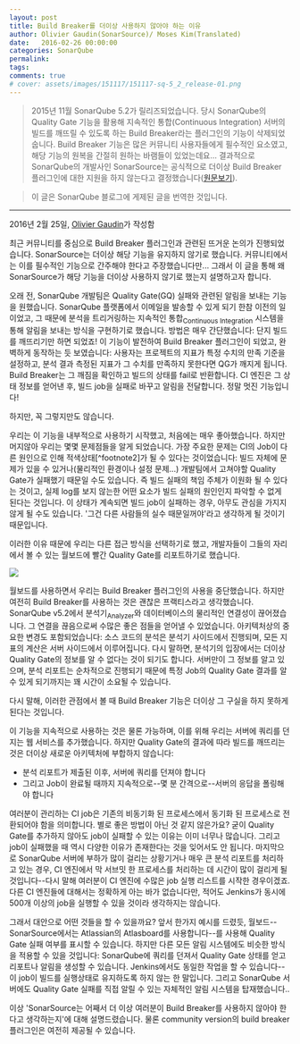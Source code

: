 ```yaml
---
layout: post
title: Build Breaker를 더이상 사용하지 않아야 하는 이유
author: Olivier Gaudin(SonarSource)/ Moses Kim(Translated)
date:   2016-02-26 00:00:00
categories: SonarQube
permalink:
tags:
comments: true
# cover: assets/images/151117/151117-sq-5_2_release-01.png
---
```


> 2015년 11월 SonarQube 5.2가 릴리즈되었습니다. 당시 SonarQube의 Quality Gate 기능을 활용해 지속적인 통합(Continuous Integration) 서버의 빌드를 깨뜨릴 수 있도록 하는 Build Breaker라는 플러그인의 기능이 삭제되었숩니다. Build Breaker 기능은 많은 커뮤니티 사용자들에게 필수적인 요소였고, 해당 기능의 원복을 간절히 원하는 바램들이 있었는데요... 결과적으로 SonarQube의 개발사인 SonarSource는 공식적으로 더이상 Build Breaker 플러그인에 대한 지원을 하지 않는다고 결정했습니다([원문보기][why-you-shoul-not-use-build-breaker]).

> 이 글은 SonarQube 블로그에 게제된 글을 번역한 것입니다.

---

2016년 2월 25일, [Olivier Gaudin][oliver-gaudin]가 작성함

최근 커뮤니티를 중심으로 Build Breaker 플러그인과 관련된 뜨거운 논의가 진행되었습니다. SonarSource는 더이상 해당 기능을 유지하지 않기로 했습니다. 커뮤니티에서는 이를 필수적인 기능으로 간주해야 한다고 주장했습니다만... 그래서 이 글을 통해 왜 SonarSource가 해당 기능을 더이상 사용하지 않기로 했는지 설명하고자 합니다.

오래 전, SonarQube 개발팀은 Quality Gate(GQ) 실패와 관련된 알림을 보내는 기능을 원했습니다. SonarQube 플랫폼에서 이메일을 발송할 수 있게 되기 한참 이전의 일이었고, 그 때문에 분석을 트리거링하는 지속적인 통합<sub>Continuous Integration</sub> 시스템을 통해 알림을 보내는 방식을 구현하기로 했습니다. 방법은 매우 간단했습니다: 단지 빌드를 깨뜨리기만 하면 되었죠! 이 기능이 발전하여 Build Breaker 플러그인이 되었고, 완벽하게 동작하는 듯 보였습니다: 사용자는 프로젝트의 지표가 특정 수치의 만족 기준을 설정하고, 분석 결과 측정된 지표가 그 수치를 만족하지 못한다면 QG가 깨지게 됩니다. Build Breaker는 그 깨짐을 확인하고 빌드의 상태를 fail로 반환합니다. CI 엔진은 그 상태 정보를 얻어낸 후, 빌드 job을 실패로 바꾸고 알림을 전달합니다. 정말 멋진 기능입니다!

하지만, 꼭 그렇지만도 않습니다.

우리는 이 기능을 내부적으로 사용하기 시작했고, 처음에는 매우 좋아했습니다. 하지만 머지않아 우리는 몇몇 문제점들을 알게 되었습니다. 가장 주요한 문제는 CI의 Job이 다른 원인으로 인해 적색상태[^footnote2]가 될 수 있다는 것이었습니다: 빌드 자체에 문제가 있을 수 있거나(물리적인 환경이나 설정 문제...) 개발팀에서 고쳐야할 Quality Gate가 실패했기 때문일 수도 있습니다. 즉 빌드 실패의 책임 주체가 이원화 될 수 있다는 것이고, 실제 log를 보지 않는한 어떤 요소가 빌드 실패의 원인인지 파악할 수 없게 된다는 것입니다. 이 상태가 계속되면 빌드 job이 실패하는 경우, 아무도 관심을 가지지 않게 될 수도 있습니다. '그건 다른 사람들의 실수 때문일꺼야'라고 생각하게 될 것이기 때문입니다.

이러한 이유 때문에 우리는 다른 접근 방식을 선택하기로 했고, 개발자들이 그들의 자리에서 볼 수 있는 월보드에 빨간 Quality Gate를 리포트하기로 했습니다.

<img src="{{ site.baseurl }}assets/images/160226/160226-sonarqube-01.png" align="center">

월보드를 사용하면서 우리는 Build Breaker 플러그인의 사용을 중단했습니다. 하지만 여전히 Build Breaker를 사용하는 것은 괜찮은 프랙티스라고 생각했습니다. SonarQube v5.2에서 분석기<sub>Analyzer</sub>와 데이터베이스의 물리적인 연결성이 끊어졌습니다. 그 연결을 끊음으로써 수많은 좋은 점들을 얻어낼 수 있었습니다. 아키텍처상의 중요한 변경도 포함되었습니다: 소스 코드의 분석은 분석기 사이드에서 진행되며, 모든 지표의 계산은 서버 사이드에서 이루어집니다. 다시 말하면, 분석기의 입장에서는 더이상 Quality Gate의 정보를 알 수 없다는 것이 되기도 합니다. 서버만이 그 정보를 알고 있으며, 분석 리포트는 순차적으로 진행되기 때문에 특정 Job의 Quality Gate 결과를 알 수 있게 되기까지는 꽤 시간이 소요될 수 있습니다.

다시 말해, 이러한 관점에서 볼 때 Build Breaker 기능은 더이상 그 구실을 하지 못하게 된다는 것입니다.

이 기능을 지속적으로 사용하는 것은 물론 가능하며, 이를 위해 우리는 서버에 쿼리를 던지는 웹 서비스를 추가했습니다. 하지만 Quality Gate의 결과에 따라 빌드를 깨뜨리는 것은 더이상 새로운 아키텍처에 부합하지 않습니다:
- 분석 리포트가 제출된 이후, 서버에 쿼리를 던져야 합니다
- 그리고 Job이 완료될 때까지 지속적으로--몇 분 간격으로--서버의 응답을 폴링해야 합니다

여러분이 관리하는 CI job은 기존의 비동기화 된 프로세스에서 동기화 된 프로세스로 전환되어야 함을 의미합니다. 별로 좋은 방법이 아닌 것 같지 않은가요? 굳이 Quality Gate를 추가하지 않아도 job이 실패할 수 있는 이유는 이미 너무나 많습니다. 그리고 job이 실패했을 때 역시 다양한 이유가 존재한다는 것을 잊어서도 안 됩니다. 마지막으로 SonarQube 서버에 부하가 많이 걸리는 상황기거나 매우 큰 분석 리포트를 처리하고 있는 경우, CI 엔진에서 막 서브밋 한 프로세스를 처리하는 데 시간이 많이 걸리게 될 것입니다--다시 말해 여러분이 CI 엔진에 수많은 job 실행 리스트를 시작한 경우이겠죠. 다른 CI 엔진들에 대해서는 정확하게 아는 바가 없습니다만, 적어도 Jenkins가 동시에 500개 이상의 job을 실행할 수 있을 것이라 생각하지는 않습니다.

그래서 대안으로 어떤 것들을 할 수 있을까요? 앞서 한가지 예시를 드렸듯, 월보드--SonarSource에서는 Atlassian의 Atlasboard를 사용합니다--를 사용해 Quality Gate 실패 여부를 표시할 수 있습니다. 하지만 다른 모든 알림 시스템에도 비슷한 방식을 적용할 수 있을 것입니다: SonarQube에 쿼리를 던져서 Quality Gate 상태를 얻고 리포트나 알림을 생성할 수 있습니다. Jenkins에서도 동일한 작업을 할 수 있습니다--이 job이 빌드를 실행상태로 유지하도록 하지 않는 한 말입니다. 그리고 SonarQube 서버에도 Quality Gate 실패를 직접 알릴 수 있는 자체적인 알림 시스템을 탑재했습니다..

이상 'SonarSource는 어째서 더 이상 여러분이 Build Breaker를 사용하지 않아야 한다고 생각하는지'에 대해 설명드렸습니다. 물론 community version의 build breaker 플러그인은 여전히 제공될 수 있습니다.

<br><br><br>
---

[why-you-shoul-not-use-build-breaker]: http://www.sonarqube.org/why-you-shouldnt-use-build-breaker/
[oliver-gaudin]: http://www.sonarqube.org/author/oliviergaudin/

[^footnote1]: 지속적인 통합 서버에서는 빌드가 실패하는 경우 일반적으로 적색 등으로 표시한다.
